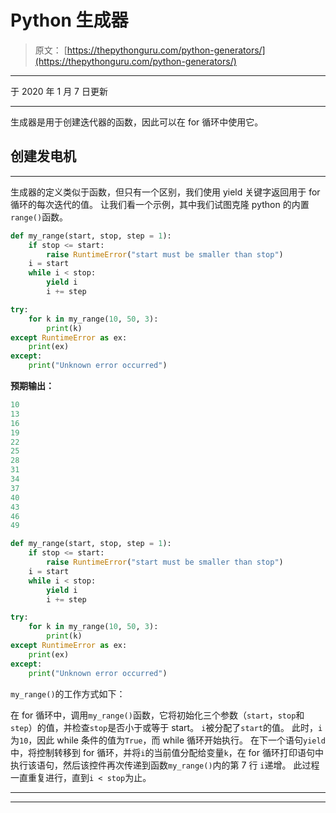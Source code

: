 # Python 生成器

> 原文： [https://thepythonguru.com/python-generators/](https://thepythonguru.com/python-generators/)

* * *

于 2020 年 1 月 7 日更新

* * *

生成器是用于创建迭代器的函数，因此可以在 for 循环中使用它。

## 创建发电机

* * *

生成器的定义类似于函数，但只有一个区别，我们使用 yield 关键字返回用于 for 循环的每次迭代的值。 让我们看一个示例，其中我们试图克隆 python 的内置`range()`函数。

```py
def my_range(start, stop, step = 1):
    if stop <= start:
        raise RuntimeError("start must be smaller than stop")
    i = start
    while i < stop:
        yield i
        i += step

try:
    for k in my_range(10, 50, 3):
        print(k)
except RuntimeError as ex:
    print(ex)
except:
    print("Unknown error occurred")

```

**预期输出：**

```py
10
13
16
19
22
25
28
31
34
37
40
43
46
49

```

```py
def my_range(start, stop, step = 1):
    if stop <= start:
        raise RuntimeError("start must be smaller than stop")
    i = start
    while i < stop:
        yield i
        i += step

try:
    for k in my_range(10, 50, 3):
        print(k)
except RuntimeError as ex:
    print(ex)
except:
    print("Unknown error occurred") 
```

`my_range()`的工作方式如下：

在 for 循环中，调用`my_range()`函数，它将初始化三个参数（`start`，`stop`和`step`）的值，并检查`stop`是否小于或等于 start。 `i`被分配了`start`的值。 此时，`i`为`10`，因此 while 条件的值为`True`，而 while 循环开始执行。 在下一个语句`yield`中，将控制转移到 for 循环，并将`i`的当前值分配给变量`k`，在 for 循环打印语句中执行该语句，然后该控件再次传递到函数`my_range()`内的第 7 行 `i`递增。 此过程一直重复进行，直到`i < stop`为止。

* * *

* * *